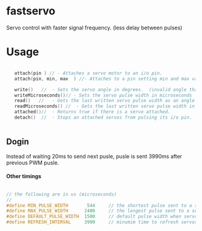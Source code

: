 # fastservo
Servo control with faster signal frequency. (less delay between pulses)





# Usage



```c++

   attach(pin ) // - Attaches a servo motor to an i/o pin.
   attach(pin, min, max  ) //- Attaches to a pin setting min and max values in microseconds  default min is 544, max is 2400

   write()   //  - Sets the servo angle in degrees.  (invalid angle that is valid as pulse in microseconds is treated as microseconds)
   writeMicroseconds()// - Sets the servo pulse width in microseconds
   read()   //   - Gets the last written servo pulse width as an angle between 0 and 180.
   readMicroseconds() //  - Gets the last written servo pulse width in microseconds. (was read_us() in first release)
   attached()//  - Returns true if there is a servo attached.
   detach()  //  - Stops an attached servos from pulsing its i/o pin.
  
```





## Dogin

Instead of waiting 20ms to send next pusle, pusle is sent 3990ms after previous PWM pusle.



#### Other timings

```c

// the following are in us (microseconds)
//
#define MIN_PULSE_WIDTH       544     // the shortest pulse sent to a servo  
#define MAX_PULSE_WIDTH      2400     // the longest pulse sent to a servo 
#define DEFAULT_PULSE_WIDTH  1500     // default pulse width when servo is attached
#define REFRESH_INTERVAL     3990     // minumim time to refresh servos in microseconds

```



